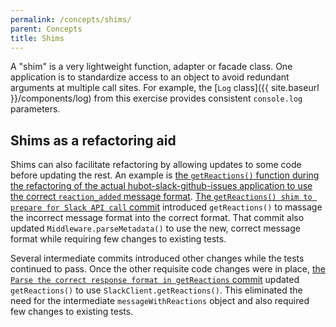 ```yaml
---
permalink: /concepts/shims/
parent: Concepts
title: Shims
---
```

A "shim" is a very lightweight function, adapter or facade class. One
application is to standardize access to an object to avoid redundant arguments
at multiple call sites. For example, the [`Log` class]({{ site.baseurl
}}/components/log) from this exercise provides consistent `console.log`
parameters.

## Shims as a refactoring aid

Shims can also facilitate refactoring by allowing updates to some code before
updating the rest. An example is [the `getReactions()` function during the
refactoring of the actual hubot-slack-github-issues application to use the correct `reaction_added` message format](https://github.com/18F/hubot-slack-github-issues/compare/a083dad652dc9894f8e9804bc7c90fdd5deb8d76...ebb984c2c1233ec388af93c91723480ccc35f243).
[The `getReactions() shim to prepare for Slack API call`
commit](https://github.com/18F/hubot-slack-github-issues/commit/34cc84618ea6c1aaa2e1ddf712419cfb2976ec56)
introduced `getReactions()` to massage the incorrect message format into the
correct format. That commit also updated `Middleware.parseMetadata()` to use
the new, correct message format while requiring few changes to existing tests.

Several intermediate commits introduced other changes while the tests
continued to pass. Once the other requisite code changes were in place, [the
`Parse the correct response format in getReactions`
commit](https://github.com/18F/hubot-slack-github-issues/commit/dc05546cd2cfadaeb15a2468e0159b595fadd540)
updated `getReactions()` to use `SlackClient.getReactions()`. This eliminated
the need for the intermediate `messageWithReactions` object and also required
few changes to existing tests.
